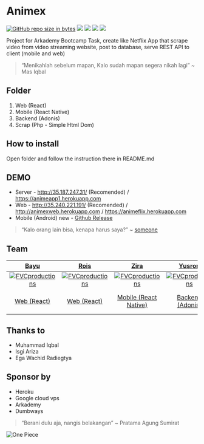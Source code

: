 # Animex
[![GitHub repo size in bytes](https://img.shields.io/github/repo-size/badges/shields.svg)](https://github.com/Acardemy/Animex) [![](https://img.shields.io/github/issues/Acardemy/Animex.svg)](https://github.com/Acardemy/Animex) [![](https://img.shields.io/github/forks/Acardemy/Animex.svg)](https://github.com/Acardemy/Animex) [![](https://img.shields.io/github/stars/Acardemy/Animex.svg)](https://github.com/Acardemy/Animex) [![](https://img.shields.io/twitter/url/https/github.com/rsmnarts/todolist.svg?style=social)](https://twitter.com/rsmnarts)

Project for Arkademy Bootcamp Task, create like Netflix App that scrape video from video streaming website, post to database, serve REST API to client (mobile and web)

> “Menikahlah sebelum mapan, Kalo sudah mapan segera nikah lagi” ~ Mas Iqbal

## Folder
1. Web (React)
2. Mobile (React Native)
3. Backend (Adonis)
4. Scrap (Php - Simple Html Dom)

## How to install
Open folder and follow the instruction there in README.md

## DEMO
- Server - http://35.187.247.31/ (Recomended) / https://animeapp1.herokuapp.com
- Web - http://35.240.221.191/ (Recomended) / http://animexweb.herokuapp.com / https://animeflix.herokuapp.com
- Mobile (Android) new - [Github Release](https://github.com/Acardemy/Animex/releases)

> “Kalo orang lain bisa, kenapa harus saya?” ~ [someone](https://shafou.com)

## Team

| <a href="https://github.com/mbayusaputro" target="_blank">**Bayu**</a> | <a href="https://github.com/ammadmuslim" target="_blank">**Rois**</a> | <a href="https://github.com/tazirahmb" target="_blank">**Zira**</a> | <a href="https://github.com/ariefyusron" target="_blank">**Yusron**</a> | <a href="https://github.com/fitraaditama7" target="_blank">**Fitra**</a> | <a href="https://github.com/rsmnarts" target="_blank">**Risman**</a> |
| :---: |:---:| :---:| :---:| :---:| :---:|
| [![FVCproductions](https://avatars1.githubusercontent.com/u/20610733?s=460&v=4)](http://fvcproductions.com)    | [![FVCproductions](https://avatars2.githubusercontent.com/u/44726327?s=460&v=4)](http://fvcproductions.com) | [![FVCproductions](https://avatars1.githubusercontent.com/u/20166436?s=400&v=4)](http://fvcproductions.com)  | [![FVCproductions](https://avatars0.githubusercontent.com/u/43350730?s=460&v=4)](http://fvcproductions.com)  | [![FVCproductions](https://avatars1.githubusercontent.com/u/44829651?s=460&v=4)](http://fvcproductions.com)  | [![FVCproductions](https://avatars0.githubusercontent.com/u/40693945?s=460&v=4)](http://fvcproductions.com)  |
| <a href="https://github.com/mbayusaputro" target="_blank">Web (React)</a> | <a href="https://github.com/ammadmuslim" target="_blank">Web (React)</a> | <a href="https://github.com/tazirahmb" target="_blank">Mobile (React Native)</a> | <a href="https://github.com/ariefyusron" target="_blank">Backend (Adonis)</a> | <a href="https://github.com/fitraaditama7" target="_blank">Backend (Adonis)</a> | <a href="https://shafou.com" target="_blank">DevOps And Scraper Data</a> <a href="https://github.com/rsmnars/">(PHP)</a>|


## Thanks to
- Muhammad Iqbal
- Isgi Ariza
- Ega Wachid Radiegtya


## Sponsor by
- Heroku
- Google cloud vps
- Arkademy
- Dumbways

> “Berani dulu aja, nangis belakangan” ~ Pratama Agung Sumirat

![One Piece](https://images5.alphacoders.com/606/thumb-1920-606284.jpg)

